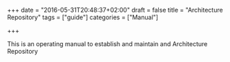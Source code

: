 +++
date = "2016-05-31T20:48:37+02:00"
draft = false
title = "Architecture Repository"
tags = ["guide"]
categories = ["Manual"]

+++

This is an operating manual to establish and maintain and Architecture Repository
